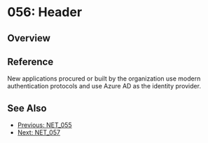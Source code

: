 ﻿# 056: Header
## Overview


## Reference
New applications procured or built by the organization use modern authentication protocols and use Azure AD as the identity provider.

## See Also
- [Previous: NET_055](NET_055.md)
- [Next: NET_057](NET_057.md)
